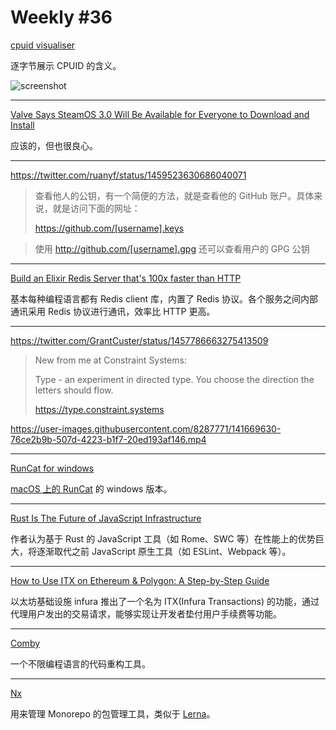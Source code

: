 # Weekly #36

[cpuid visualiser](https://cpuid.apps.poly.nomial.co.uk/)

逐字节展示 CPUID 的含义。

![screenshot](https://user-images.githubusercontent.com/8287771/141670179-fd74ea63-9734-461a-8041-2abce7b085c4.gif)

---

[Valve Says SteamOS 3.0 Will Be Available for Everyone to Download and Install
](https://9to5linux.com/valve-says-steamos-3-0-will-be-available-for-everyone-to-download-and-install)

应该的，但也很良心。

---

https://twitter.com/ruanyf/status/1459523630686040071

> 查看他人的公钥，有一个简便的方法，就是查看他的 GitHub 账户。具体来说，就是访问下面的网址：
>
> https://github.com/[username].keys

> 使用 http://github.com/[username].gpg 还可以查看用户的 GPG 公钥

---

[Build an Elixir Redis Server that's 100x faster than HTTP](https://docs.statetrace.com/blog/redis-server/)

基本每种编程语言都有 Redis client 库，内置了 Redis 协议。各个服务之间内部通讯采用 Redis 协议进行通讯，效率比 HTTP 更高。

---

https://twitter.com/GrantCuster/status/1457786663275413509

> New from me at Constraint Systems:
>
> Type - an experiment in directed type. You choose the direction the letters should flow.
>
> https://type.constraint.systems

https://user-images.githubusercontent.com/8287771/141669630-76ce2b9b-507d-4223-b1f7-20ed193af146.mp4

---

[RunCat for windows](https://github.com/Kyome22/RunCat_for_windows)

[macOS 上的 RunCat](https://kyome.io/runcat/index.html) 的 windows 版本。

---

[Rust Is The Future of JavaScript Infrastructure](https://leerob.io/blog/rust)

作者认为基于 Rust 的 JavaScript 工具（如 Rome、SWC 等）在性能上的优势巨大，将逐渐取代之前 JavaScript 原生工具（如 ESLint、Webpack 等）。

---

[How to Use ITX on Ethereum & Polygon: A Step-by-Step Guide](https://blog.infura.io/how-to-use-itx-step-by-step-guide/)

以太坊基础设施 infura 推出了一个名为 ITX(Infura Transactions) 的功能，通过代理用户发出的交易请求，能够实现让开发者垫付用户手续费等功能。

---

[Comby](https://comby.dev/)

一个不限编程语言的代码重构工具。

---

[Nx](https://github.com/nrwl/nx)

用来管理 Monorepo 的包管理工具，类似于 [Lerna](https://github.com/lerna/lerna)。
